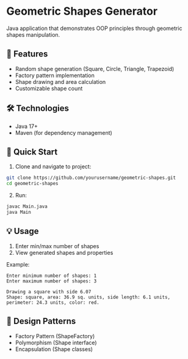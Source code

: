 # Geometric Shapes Generator

Java application that demonstrates OOP principles through geometric shapes manipulation.

## 🎯 Features

- Random shape generation (Square, Circle, Triangle, Trapezoid)
- Factory pattern implementation
- Shape drawing and area calculation
- Customizable shape count

## 🛠️ Technologies

- Java 17+
- Maven (for dependency management)

## 🚀 Quick Start

1. Clone and navigate to project:
```bash
git clone https://github.com/yourusername/geometric-shapes.git
cd geometric-shapes
```

2. Run:
```bash
javac Main.java
java Main
```

## 💡 Usage

1. Enter min/max number of shapes
2. View generated shapes and properties

Example:
```
Enter minimum number of shapes: 1
Enter maximum number of shapes: 3

Drawing a square with side 6.07
Shape: square, area: 36.9 sq. units, side length: 6.1 units, perimeter: 24.3 units, color: red.
```

## 🧩 Design Patterns

- Factory Pattern (ShapeFactory)
- Polymorphism (Shape interface)
- Encapsulation (Shape classes)
